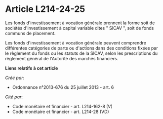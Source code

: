 # Article L214-24-25

Les fonds d'investissement à vocation générale prennent la forme soit de sociétés d'investissement à capital variable dites "
SICAV ", soit de fonds communs de placement.

Les fonds d'investissement à vocation générale peuvent comprendre différentes catégories de parts ou d'actions dans des
conditions fixées par le règlement du fonds ou les statuts de la SICAV, selon les prescriptions du règlement général de
l'Autorité des marchés financiers.

**Liens relatifs à cet article**

_Créé par_:

  - Ordonnance n°2013-676 du 25 juillet 2013 - art. 6

_Cité par_:

  - Code monétaire et financier - art. L214-162-8 (V)
  - Code monétaire et financier - art. L214-28 (VD)
